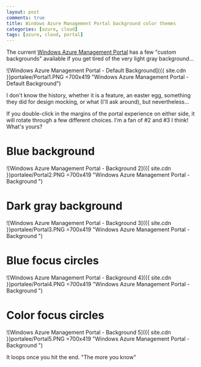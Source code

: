 ```yaml
---
layout: post
comments: true
title: Windows Azure Management Portal background color themes
categories: [azure, cloud]
tags: [azure, cloud, portal]
---
```

The current [Windows Azure Management Portal](https://manage.windowsazure.com/) has a few "custom backgrounds" available if you get tired of the very light gray background...

![Windows Azure Management Portal - Default Background]({{ site.cdn }}portalee/Portal1.PNG =700x419 "Windows Azure Management Portal - Default Background")


I don't know the history, whether it is a feature, an easter egg, something they did for design mocking, or what (I'll ask around), but nevertheless...

If you double-click in the margins of the portal experience on either side, it will rotate through a few different choices. I'm a fan of #2 and #3 I think! What's yours?

# Blue background
![Windows Azure Management Portal - Background 2]({{ site.cdn }}portalee/Portal2.PNG =700x419 "Windows Azure Management Portal - Background ")

# Dark gray background
![Windows Azure Management Portal - Background 3]({{ site.cdn }}portalee/Portal3.PNG =700x419 "Windows Azure Management Portal - Background ")

# Blue focus circles
![Windows Azure Management Portal - Background 4]({{ site.cdn }}portalee/Portal4.PNG =700x419 "Windows Azure Management Portal - Background ")

# Color focus circles
![Windows Azure Management Portal - Background 5]({{ site.cdn }}portalee/Portal5.PNG =700x419 "Windows Azure Management Portal - Background ")

It loops once you hit the end. "The more you know"